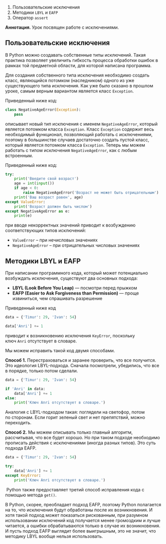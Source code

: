 1. Пользовательские исключения
2. Методики `LBYL` и `EAFP`
3. Оператор `assert`

**Аннотация.** Урок посвящен работе с исключениями.

## Пользовательские исключения

В Python можно создавать собственные типы исключений. Такая практика позволяет увеличить гибкость процесса обработки ошибок в рамках той предметной области, для которой написана программа.

Для создания собственного типа исключения необходимо создать класс, являющийся потомком (наследником) одного из уже существующего типа исключения. Как уже было сказано в прошлом уроке, самым верным вариантом является класс `Exception`.

Приведенный ниже код:

```python
class NegativeAgeError(Exception):
    pass
```

описывает новый тип исключения с именем `NegativeAgeError`, который является потомком класса `Exception`. Класс `Exception` содержит весь необходимый функционал, позволяющий работать с исключениями, поэтому в большинстве случаев достаточно создать пустой класс, который является потомком класса `Exception`. Теперь мы можем работать с типом исключения `NegativeAgeError`, как с любым встроенным.

Приведенный ниже код:

```python
try:
    print('Введите свой возраст')
    age = int(input())
    if age < 0:
        raise NegativeAgeError('Возраст не может быть отрицательным')
    print('Ваш возраст равен', age)
except ValueError:
    print('Возраст должен быть числом')
except NegativeAgeError as e:
    print(e)
```

при вводе некорректных значений приводит к возбуждению соответствующих типов исключений:

- `ValueError` – при нечисловых значениях 
- `NegativeAgeError` – при отрицательных числовых значениях

## Методики LBYL и EAFP

При написании программного кода, который может потенциально возбуждать исключения, существуют два основных подхода:

- **LBYL (Look Before You Leap)** — посмотри перед прыжком
- **EAFP (Easier to Ask Forgiveness than Permission)** — проще извиниться, чем спрашивать разрешение

Приведенный ниже код

```python
data = {'Timur': 29, 'Ivan': 54}

data['Anri'] += 1
```

приводит к возникновению исключения `KeyError`, поскольку ключ `Anri` отсутствует в словаре.

Мы можем исправить такой код двумя способами.

**Способ 1.** Перестраховаться и заранее проверить, что все получится. Это идеология LBYL-подхода. Сначала посмотрели, убедились, что все в порядке, только потом сделали.

```python
data = {'Timur': 29, 'Ivan': 54}

if 'Anri' in data:
    data['Anri'] += 1
else:
    print('Ключ Anri отсутствует в словаре.')
```

Аналогия с LBYL-подходом такая: поглядели на светофор, потом по сторонам. Если горит зеленый свет и нет препятствий, можно переходить.

**Способ 2.** Мы можем описывать только главный алгоритм, рассчитывая, что все будет хорошо. Но при таком подходе необходимо прописать действия с исключениями (иногда разных типов). Это суть подхода EAFP.

```python
data = {'Timur': 29, 'Ivan': 54}

try:
    data['Anri'] += 1
except KeyError:
    print('Ключ Anri отсутствует в словаре.')
```

  Python также предоставляет третий способ исправления кода с помощью метода `get()`.

В Python, скорее, преобладает подход EAFP, поэтому Python полагается на то, что исключения будут обработаны после их возникновения. И хотя такой подход может показаться рискованным, при разумном использовании исключений код получается менее громоздким и лучше читается, а ошибки обрабатываются только в случае их возникновения. И пусть подход EAFP выглядит более выигрышным, это не значит, что методику LBYL вообще нельзя использовать.